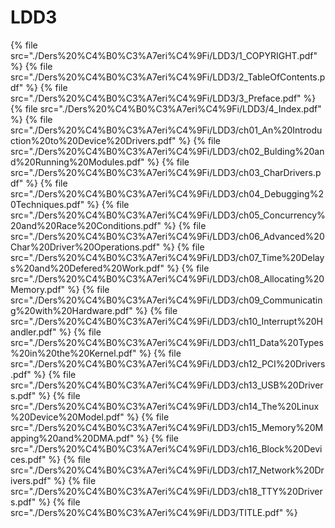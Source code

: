 # LDD3

<!--Index-->

{% file src="./Ders%20%C4%B0%C3%A7eri%C4%9Fi/LDD3/1_COPYRIGHT.pdf" %}
{% file src="./Ders%20%C4%B0%C3%A7eri%C4%9Fi/LDD3/2_TableOfContents.pdf" %}
{% file src="./Ders%20%C4%B0%C3%A7eri%C4%9Fi/LDD3/3_Preface.pdf" %}
{% file src="./Ders%20%C4%B0%C3%A7eri%C4%9Fi/LDD3/4_Index.pdf" %}
{% file src="./Ders%20%C4%B0%C3%A7eri%C4%9Fi/LDD3/ch01_An%20Introduction%20to%20Device%20Drivers.pdf" %}
{% file src="./Ders%20%C4%B0%C3%A7eri%C4%9Fi/LDD3/ch02_Bulding%20and%20Running%20Modules.pdf" %}
{% file src="./Ders%20%C4%B0%C3%A7eri%C4%9Fi/LDD3/ch03_CharDrivers.pdf" %}
{% file src="./Ders%20%C4%B0%C3%A7eri%C4%9Fi/LDD3/ch04_Debugging%20Techniques.pdf" %}
{% file src="./Ders%20%C4%B0%C3%A7eri%C4%9Fi/LDD3/ch05_Concurrency%20and%20Race%20Conditions.pdf" %}
{% file src="./Ders%20%C4%B0%C3%A7eri%C4%9Fi/LDD3/ch06_Advanced%20Char%20Driver%20Operations.pdf" %}
{% file src="./Ders%20%C4%B0%C3%A7eri%C4%9Fi/LDD3/ch07_Time%20Delays%20and%20Defered%20Work.pdf" %}
{% file src="./Ders%20%C4%B0%C3%A7eri%C4%9Fi/LDD3/ch08_Allocating%20Memory.pdf" %}
{% file src="./Ders%20%C4%B0%C3%A7eri%C4%9Fi/LDD3/ch09_Communicating%20with%20Hardware.pdf" %}
{% file src="./Ders%20%C4%B0%C3%A7eri%C4%9Fi/LDD3/ch10_Interrupt%20Handler.pdf" %}
{% file src="./Ders%20%C4%B0%C3%A7eri%C4%9Fi/LDD3/ch11_Data%20Types%20in%20the%20Kernel.pdf" %}
{% file src="./Ders%20%C4%B0%C3%A7eri%C4%9Fi/LDD3/ch12_PCI%20Drivers.pdf" %}
{% file src="./Ders%20%C4%B0%C3%A7eri%C4%9Fi/LDD3/ch13_USB%20Drivers.pdf" %}
{% file src="./Ders%20%C4%B0%C3%A7eri%C4%9Fi/LDD3/ch14_The%20Linux%20Device%20Model.pdf" %}
{% file src="./Ders%20%C4%B0%C3%A7eri%C4%9Fi/LDD3/ch15_Memory%20Mapping%20and%20DMA.pdf" %}
{% file src="./Ders%20%C4%B0%C3%A7eri%C4%9Fi/LDD3/ch16_Block%20Devices.pdf" %}
{% file src="./Ders%20%C4%B0%C3%A7eri%C4%9Fi/LDD3/ch17_Network%20Drivers.pdf" %}
{% file src="./Ders%20%C4%B0%C3%A7eri%C4%9Fi/LDD3/ch18_TTY%20Drivers.pdf" %}
{% file src="./Ders%20%C4%B0%C3%A7eri%C4%9Fi/LDD3/TITLE.pdf" %}

<!--Index-->
